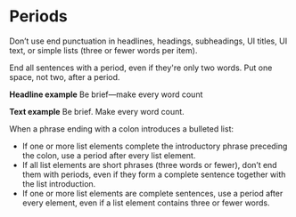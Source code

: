 ﻿# Periods

Don’t
use end punctuation in headlines, headings, subheadings, UI
titles, UI text, or simple lists (three or fewer words per item).

End all sentences with a period, even if they're only two words. Put one space, not two, after a period. 

**Headline example** Be brief—make every word count

**Text example** Be brief. Make every word count.

When a phrase ending with a colon introduces a bulleted list:

  - If one or more list elements complete the introductory phrase preceding the colon, use a period after every list element.
  - If
    all list elements are short phrases (three words or fewer), don’t
    end them with periods, even if they form a complete sentence
    together with the list introduction.
  - If
    one or more list elements are complete sentences, use a period
    after every element, even if a list element contains three or fewer
    words.
